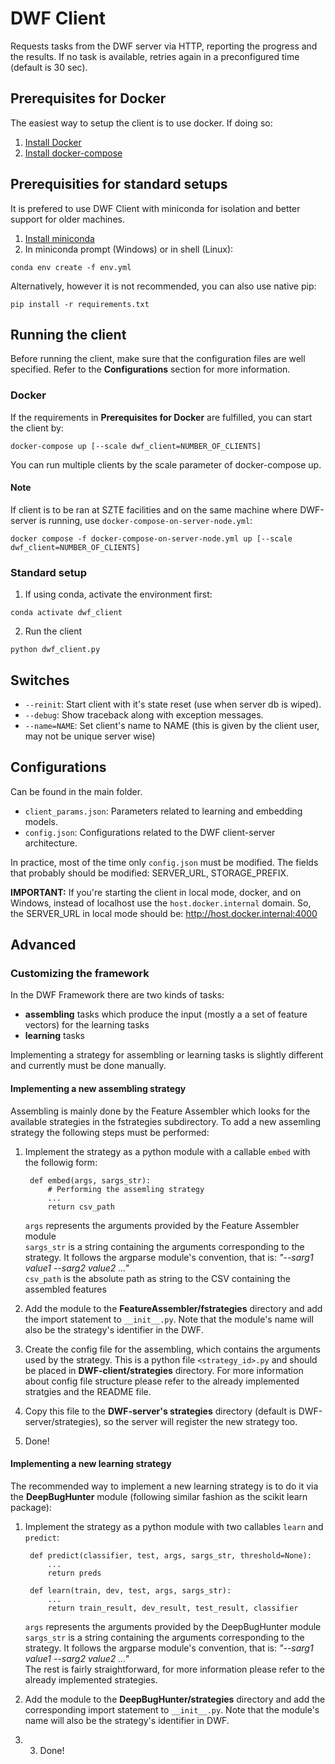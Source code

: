 # DWF Client

Requests tasks from the DWF server via HTTP, reporting the progress and the results.
If no task is available, retries again in a preconfigured time (default is 30 sec). 

## Prerequisites for Docker
The easiest way to setup the client is to use docker. If doing so:
  1. [Install Docker](https://docs.docker.com/get-docker/)
  2. [Install docker-compose](https://docs.docker.com/compose/install/)

## Prerequisities for standard setups
It is prefered to use DWF Client with miniconda for isolation and better support for older machines.
  1. [Install miniconda](https://docs.conda.io/en/latest/miniconda.html)
  2. In miniconda prompt (Windows) or in shell (Linux):  

    conda env create -f env.yml

  Alternatively, however it is not recommended, you can also use native pip:

    pip install -r requirements.txt

## Running the client
Before running the client, make sure that the configuration files are well specified. Refer to the **Configurations** section for more information.

### Docker
If the requirements in **Prerequisites for Docker** are fulfilled, you can start the client by:  

    docker-compose up [--scale dwf_client=NUMBER_OF_CLIENTS]

You can run multiple clients by the scale parameter of docker-compose up.

#### Note

If client is to be ran at SZTE facilities and on the same machine where DWF-server is running, use `docker-compose-on-server-node.yml`:

```
docker compose -f docker-compose-on-server-node.yml up [--scale dwf_client=NUMBER_OF_CLIENTS]
```



### Standard setup
  1. If using conda, activate the environment first:

    conda activate dwf_client

  2. Run the client

    python dwf_client.py

## Switches

- `--reinit`: Start client with it's state reset (use when server db is wiped).
- `--debug`: Show traceback along with exception messages.
- `--name=NAME`: Set client's name to NAME (this is given by the client user, may not be unique server wise)  

## Configurations
Can be found in the main folder.

- `client_params.json`: Parameters related to learning and embedding models.
- `config.json`: Configurations related to the DWF client-server architecture.

In practice, most of the time only `config.json` must be modified. The fields that probably should be modified: SERVER_URL, STORAGE_PREFIX.

**IMPORTANT:** If you're starting the client in local mode, docker, and on Windows, instead of localhost use the `host.docker.internal` domain.
So, the SERVER_URL in local mode should be: http://host.docker.internal:4000


## Advanced

### Customizing the framework

In the DWF Framework there are two kinds of tasks: 

- **assembling** tasks which produce the input (mostly a a set of feature vectors) for the learning tasks
- **learning** tasks 

Implementing a strategy for assembling or learning tasks is slightly different and currently must be done manually.

#### Implementing a new assembling strategy
Assembling is mainly done by the Feature Assembler which looks for the available strategies in the fstrategies subdirectory. To add a new assemling strategy the following steps must be performed:

1. Implement the strategy as a python module with a callable `embed` with the followig form:
   
        def embed(args, sargs_str):
            # Performing the assemling strategy
            ...
            return csv_path
    `args` represents the arguments provided by the Feature Assembler module  
    `sargs_str` is a string containing the arguments corresponding to the strategy. It follows the argparse module's convention, that is: *"--sarg1 value1 --sarg2 value2 ..."*  
    `csv_path` is the absolute path as string to the CSV containing the assembled features
2. Add the module to the **FeatureAssembler/fstrategies** directory and add the import statement to `__init__.py`. Note that the module's name will also be the strategy's identifier in the DWF.
3. Create the config file for the assembling, which contains the arguments used by the strategy. This is a python file `<strategy_id>.py` and should be placed in **DWF-client/strategies** directory. For more information about config file structure please refer to the already implemented stratgies and the README file.
4. Copy this file to the **DWF-server's strategies** directory (default is DWF-server/strategies), so the server will register the new strategy too.
5. Done!

#### Implementing a new learning strategy
The recommended way to implement a new learning strategy is to do it via the **DeepBugHunter** module (following similar fashion as the scikit learn package):

1. Implement the strategy as a python module with two callables `learn` and `predict`:
   
        def predict(classifier, test, args, sargs_str, threshold=None):
            ...
            return preds
        
        def learn(train, dev, test, args, sargs_str):
            ...
            return train_result, dev_result, test_result, classifier
    
    `args` represents the arguments provided by the DeepBugHunter module  
    `sargs_str` is a string containing the arguments corresponding to the strategy. It follows the argparse module's convention, that is: *"--sarg1 value1 --sarg2 value2 ..."*  
    The rest is fairly straightforward, for more information please refer to the already implemented strategies.
2. Add the module to the **DeepBugHunter/strategies** directory and add the corresponding import statement to `__init__.py`. Note that the module's name will also be the strategy's identifier in DWF.
3. 3. Done!
